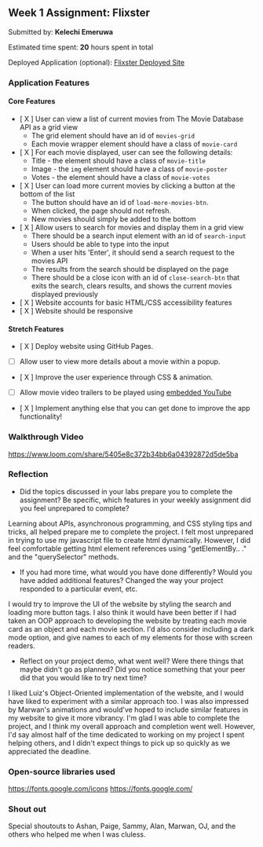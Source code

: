 ## Week 1 Assignment: Flixster

Submitted by: **Kelechi Emeruwa**

Estimated time spent: **20** hours spent in total

Deployed Application (optional): [Flixster Deployed Site](ADD_LINK_HERE)

### Application Features

#### Core Features

- [ X ] User can view a list of current movies from The Movie Database API as a grid view
  - The grid element should have an id of `movies-grid`
  - Each movie wrapper element should have a class of `movie-card`
- [ X ] For each movie displayed, user can see the following details:
  - Title - the element should have a class of `movie-title`
  - Image - the `img` element should have a class of `movie-poster`
  - Votes - the element should have a class of `movie-votes`
- [ X ] User can load more current movies by clicking a button at the bottom of the list
  - The button should have an id of `load-more-movies-btn`.
  - When clicked, the page should not refresh.
  - New movies should simply be added to the bottom
- [ X ] Allow users to search for movies and display them in a grid view
  - There should be a search input element with an id of `search-input`
  - Users should be able to type into the input
  - When a user hits 'Enter', it should send a search request to the movies API
  - The results from the search should be displayed on the page
  - There should be a close icon with an id of `close-search-btn` that exits the search, clears results, and shows the current movies displayed previously
- [ X ] Website accounts for basic HTML/CSS accessibility features
- [ X ] Website should be responsive

#### Stretch Features

- [ X ] Deploy website using GitHub Pages.
- [ ] Allow user to view more details about a movie within a popup.
- [ X ] Improve the user experience through CSS & animation.
- [ ] Allow movie video trailers to be played using [embedded YouTube](https://support.google.com/youtube/answer/171780?hl=en)
- [ X ] Implement anything else that you can get done to improve the app functionality!

### Walkthrough Video
https://www.loom.com/share/5405e8c372b34bb6a04392872d5de5ba


### Reflection

- Did the topics discussed in your labs prepare you to complete the assignment? Be specific, which features in your weekly assignment did you feel unprepared to complete?

Learning about APIs, asynchronous programming, and CSS styling tips and tricks, all helped prepare me to complete the project. I felt most unprepared in trying to use my javascript file to create html dynamically. However, I did feel comfortable getting html element references using "getElementBy.. ." and the "querySelector" methods.  

- If you had more time, what would you have done differently? Would you have added additional features? Changed the way your project responded to a particular event, etc.
  
I would try to improve the UI of the website by styling the search and loading more button tags. I also think it would have been better if I had taken an OOP approach to developing the website by treating each movie card as an object and each movie section. I'd also consider including a dark mode option, and give names to each of my elements for those with screen readers. 

- Reflect on your project demo, what went well? Were there things that maybe didn't go as planned? Did you notice something that your peer did that you would like to try next time?

I liked Luiz's Object-Oriented implementation of the website, and I would have liked to experiment with a similar approach too. I was also impressed by Marwan's animations and would've hoped to include similar features in my website to give it more vibrancy. I'm glad I was able to complete the project, and I think my overall approach and completion went well. However, I'd say almost half of the time dedicated to working on my project I spent helping others, and I didn't expect things to pick up so quickly as we appreciated the deadline.  

### Open-source libraries used
https://fonts.google.com/icons
https://fonts.google.com/


### Shout out

Special shoutouts to Ashan, Paige, Sammy, Alan, Marwan, OJ, and the others who helped me when I was cluless.  
